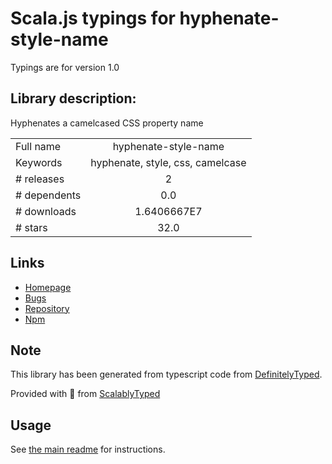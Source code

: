 
# Scala.js typings for hyphenate-style-name

Typings are for version 1.0

## Library description:
Hyphenates a camelcased CSS property name

|                    |                 |
| ------------------ | :-------------: |
| Full name          | hyphenate-style-name |
| Keywords           | hyphenate, style, css, camelcase |
| # releases         | 2 |
| # dependents       | 0.0 |
| # downloads        | 1.6406667E7 |
| # stars            | 32.0 |

## Links
- [Homepage](https://github.com/rexxars/hyphenate-style-name#readme)
- [Bugs](https://github.com/rexxars/hyphenate-style-name/issues)
- [Repository](https://github.com/rexxars/hyphenate-style-name)
- [Npm](https://www.npmjs.com/package/hyphenate-style-name)
    


## Note
This library has been generated from typescript code from [DefinitelyTyped](https://definitelytyped.org).

Provided with :purple_heart: from [ScalablyTyped](https://github.com/oyvindberg/ScalablyTyped)

## Usage
See [the main readme](../../readme.md) for instructions.



